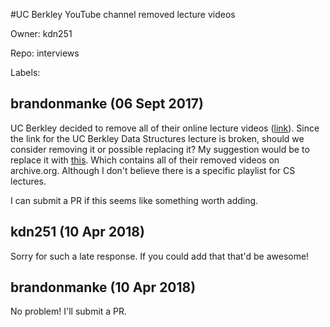 #UC Berkley YouTube channel removed lecture videos

Owner: kdn251

Repo: interviews

Labels: 

## brandonmanke (06 Sept 2017)

UC Berkley decided to remove all of their online lecture videos ([link](http://news.berkeley.edu/2017/03/01/course-capture/)). Since the link for the UC Berkley Data Structures lecture is broken, should we consider removing it or possible replacing it? My suggestion would be to replace it with [this](https://archive.org/details/ucberkeley-webcast). Which contains all of their removed videos on archive.org. Although I don't believe there is a specific playlist for CS lectures.

I can submit a PR if this seems like something worth adding.

## kdn251 (10 Apr 2018)

Sorry for such a late response. If you could add that that'd be awesome!

## brandonmanke (10 Apr 2018)

No problem! I'll submit a PR.

